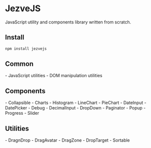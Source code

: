 # JezveJS
JavaScript utility and components library written from scratch.

<h2 align="left">Install</h2>

```bash
npm install jezvejs
```

<h2 align="left">Common</h2>
- JavaScript utilities
- DOM manipulation utilities

<h2 align="left">Components</h2>
- Collapsible
- Charts
    - Histogram
    - LineChart
    - PieChart
- DateInput
- DatePicker
- Debug
- DecimalInput
- DropDown
- Paginator
- Popup
- Progress
- Slider

<h2 align="left">Utilities</h2>
- DragnDrop
    - DragAvatar
    - DragZone
    - DropTarget
- Sortable
